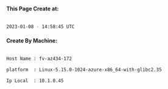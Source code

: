 
   
#### This Page Create at:

```bash

2023-01-08 - 14:58:45 UTC

```

#### Create By Machine:

```bash

Host Name : fv-az434-172

platform  : Linux-5.15.0-1024-azure-x86_64-with-glibc2.35

Ip Local  : 10.1.0.45

```

